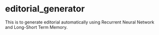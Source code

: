 # editorial_generator
This is to generate editorial automatically using Recurrent Neural Network and Long-Short Term Memory.
